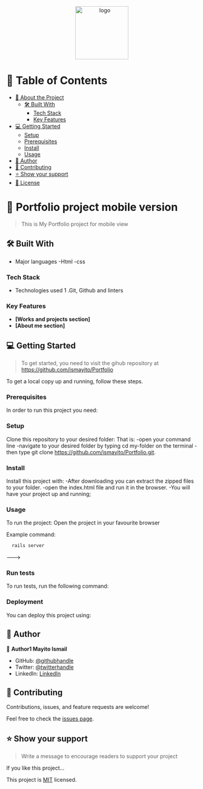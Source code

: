 
<div align="center">
  <img src="murple_logo.png" alt="logo" width="140"  height="auto" />
</div>

# 📗 Table of Contents

- [📖 About the Project](#about-project)
  - [🛠 Built With](#built-with)
    - [Tech Stack](#tech-stack)
    - [Key Features](#key-features)
- [💻 Getting Started](#getting-started)
  - [Setup](#setup)
  - [Prerequisites](#prerequisites)
  - [Install](#install)
  - [Usage](#usage)
- [👥 Author](#authors)
- [🤝 Contributing](#contributing)
- [⭐️ Show your support](#support)
- [📝 License](#license)

# 📖  Portfolio project  mobile version

> This is My Portfolio project for mobile view



## 🛠 Built With 
- Major languages
 -Html
 -css

### Tech Stack 
- Technologies used
 1 .Git, Github and linters

<!-- Features -->

### Key Features 


- **[Works and projects section]**
- **[About me section]**

<!-- GETTING STARTED -->

## 💻 Getting Started 

> To get started, you need to visit the gihub repository at https://github.com/ismayito/Portfolio

To get a local copy up and running, follow these steps.

### Prerequisites

In order to run this project you need:

### Setup

Clone this repository to your desired folder:
That is: 
-open your command line 
-navigate to your desired folder by typing cd my-folder on the terminal
-then type  git clone https://github.com/ismayito/Portfolio.git.

### Install

Install this project with:
-After downloading you can extract the zipped files to your folder.
-open the index.html file and run it in the browser.
-You will have your project up and running;

### Usage

To run the project:
Open the project in your favourite browser

Example command:

```sh
  rails server
```
--->

### Run tests
To run tests, run the following command:

### Deployment

You can deploy this project using:

## 👥 Author <a name="authors"></a>

👤 **Author1 Mayito Ismail**

- GitHub: [@githubhandle](https://github.com/ismayito)
- Twitter: [@twitterhandle](https://twitter.com/@IsmailMayito)
- LinkedIn: [LinkedIn](https://www.linkedin.com/in/mayito-ismail-2b0067178/)

## 🤝 Contributing <a name="contributing"></a>

Contributions, issues, and feature requests are welcome!

Feel free to check the [issues page](../../issues/).

## ⭐️ Show your support <a name="support"></a>

> Write a message to encourage readers to support your project

If you like this project...

This project is [MIT](./LICENSE) licensed.
